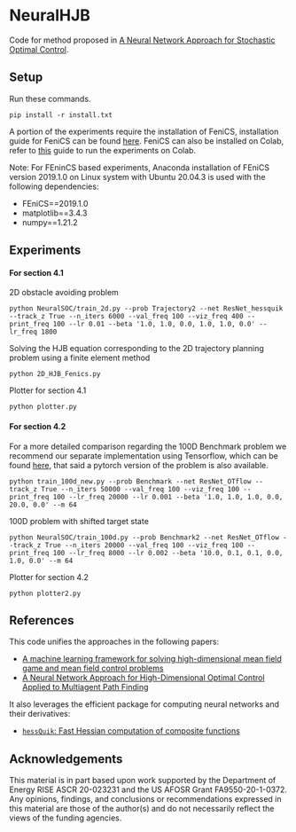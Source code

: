 # NeuralHJB
Code for method proposed in [A Neural Network Approach for Stochastic Optimal Control](https://arxiv.org/pdf/2209.13104.pdf).
## Setup
Run these commands.
```
pip install -r install.txt 
```
A portion of the experiments require the installation of FeniCS, installation guide for FeniCS can be found [here](https://fenicsproject.org/download/archive/). FeniCS can also be installed on Colab, refer to [this](https://fem-on-colab.github.io/packages.html) guide to run the experiments on Colab.
 
Note: For FEninCS based experiments, Anaconda installation of FEniCS version 2019.1.0 on Linux system with Ubuntu 20.04.3 is used with the following dependencies:
- FEniCS==2019.1.0
- matplotlib==3.4.3
- numpy==1.21.2

## Experiments
#### For section 4.1
2D obstacle avoiding problem
```
python NeuralSOC/train_2d.py --prob Trajectory2 --net ResNet_hessquik --track_z True --n_iters 6000 --val_freq 100 --viz_freq 400 --print_freq 100 --lr 0.01 --beta '1.0, 1.0, 0.0, 1.0, 1.0, 0.0' --lr_freq 1800
```
Solving the HJB equation corresponding to the 2D trajectory planning problem using a finite element method
```
python 2D_HJB_Fenics.py
```
Plotter for section 4.1
```
python plotter.py
```
#### For section 4.2
For a more detailed comparison regarding the 100D Benchmark problem we recommend our separate implementation using Tensorflow, which can be found [here](https://github.com/EmoryMLIP/FBSNNs), that said a pytorch version of the problem is also available.
```
python train_100d_new.py --prob Benchmark --net ResNet_OTflow --track_z True --n_iters 50000 --val_freq 100 --viz_freq 100 --print_freq 100 --lr_freq 20000 --lr 0.001 --beta '1.0, 1.0, 1.0, 0.0, 20.0, 0.0' --m 64
```
100D problem with shifted target state
```
python NeuralSOC/train_100d.py --prob Benchmark2 --net ResNet_OTflow --track_z True --n_iters 20000 --val_freq 100 --viz_freq 100 --print_freq 100 --lr_freq 8000 --lr 0.002 --beta '10.0, 0.1, 0.1, 0.0, 1.0, 0.0' --m 64
```
Plotter for section 4.2
```
python plotter2.py
```


## References
This code unifies the approaches in the following papers:

- [A machine learning framework for solving high-dimensional mean field game and mean field control problems](https://www.pnas.org/doi/10.1073/pnas.1922204117)
- [A Neural Network Approach for High-Dimensional Optimal Control Applied to Multiagent Path Finding](https://ieeexplore.ieee.org/document/9786046)

It also leverages the efficient package for computing neural networks and their derivatives:
- [`hessQuik`: Fast Hessian computation of composite functions](https://joss.theoj.org/papers/10.21105/joss.04171)

## Acknowledgements
This material is in part based upon work supported by the Department of Energy RISE ASCR 20-023231  and the US AFOSR Grant FA9550-20-1-0372. Any opinions, findings, and conclusions or recommendations expressed in this material are those of the author(s) and do not necessarily reflect the views of the funding agencies.
